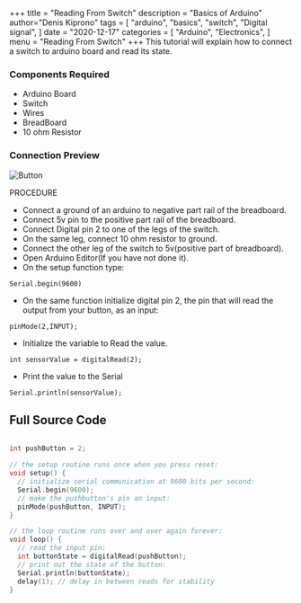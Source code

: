 +++
title = "Reading From Switch"
description = "Basics of Arduino"
author="Denis Kiprono"
tags = [
    "arduino",
    "basics",
    "switch",
    "Digital signal",
]
date = "2020-12-17"
categories = [
    "Arduino",
    "Electronics",
]
menu = "Reading From Switch"
+++
This tutorial will explain how to connect a switch to arduino board and read its state.

### Components Required
- Arduino Board
- Switch
- Wires
- BreadBoard
- 10 ohm Resistor

### Connection Preview
![Button](/button.png)

PROCEDURE
- Connect a ground of an arduino to negative part rail of the breadboard.
- Connect 5v pin to the positive part rail of the breadboard.
- Connect Digital pin 2 to one of the legs of the switch.
- On the same leg, connect 10 ohm resistor to ground.
- Connect the other leg of the switch to 5v(positive part of breadboard).
- Open Arduino Editor(If you have not done it).
- On the setup function type:
```
Serial.begin(9600)
```

- On the same function initialize digital pin 2, the pin that will read the output from your button, as an input:

```
pinMode(2,INPUT);
```
-  Initialize the variable to Read the value.
```
int sensorValue = digitalRead(2);
```
- Print the value to the Serial

```
Serial.println(sensorValue);
```
## Full Source Code

```ino {linenos=table,hl_lines=[8,"1-21"],linestart=1}

int pushButton = 2;

// the setup routine runs once when you press reset:
void setup() {
  // initialize serial communication at 9600 bits per second:
  Serial.begin(9600);
  // make the pushbutton's pin an input:
  pinMode(pushButton, INPUT);
}

// the loop routine runs over and over again forever:
void loop() {
  // read the input pin:
  int buttonState = digitalRead(pushButton);
  // print out the state of the button:
  Serial.println(buttonState);
  delay(1); // delay in between reads for stability
}


```